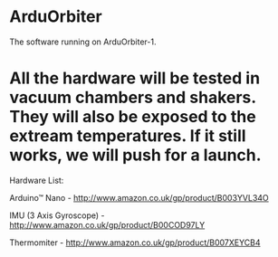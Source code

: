 ArduOrbiter
===========

The software running on ArduOrbiter-1.

All the hardware will be tested in vacuum chambers and shakers. They will also be exposed to the extream temperatures. If it still works, we will push for a launch.
===========

Hardware List:

Arduino™ Nano - http://www.amazon.co.uk/gp/product/B003YVL34O

IMU (3 Axis Gyroscope) - http://www.amazon.co.uk/gp/product/B00COD97LY

Thermomiter - http://www.amazon.co.uk/gp/product/B007XEYCB4

